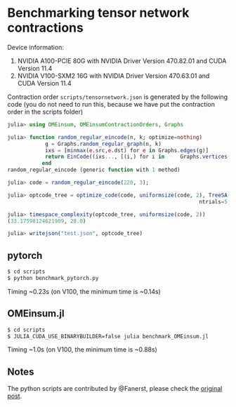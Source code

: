 # Benchmarking tensor network contractions

Device information:
1. NVIDIA A100-PCIE 80G with NVIDIA Driver Version 470.82.01 and CUDA Version 11.4
2. NVIDIA V100-SXM2 16G with NVIDIA Driver Version 470.63.01 and CUDA Version 11.4

Contraction order `scripts/tensornetwork.json` is generated by the following code (you do not need to run this, because we have put the contraction order in the scripts folder)
```julia
julia> using OMEinsum, OMEinsumContractionOrders, Graphs

julia> function random_regular_eincode(n, k; optimize=nothing)
            g = Graphs.random_regular_graph(n, k)
            ixs = [minmax(e.src,e.dst) for e in Graphs.edges(g)]
            return EinCode((ixs..., [(i,) for i in     Graphs.vertices(g)]...), ())
           end
random_regular_eincode (generic function with 1 method)

julia> code = random_regular_eincode(220, 3);

julia> optcode_tree = optimize_code(code, uniformsize(code, 2), TreeSA(sc_target=29, βs=0.1:0.1:20,
                                                             ntrials=5, niters=30, sc_weight=2.0));

julia> timespace_complexity(optcode_tree, uniformsize(code, 2))
(33.17598124621909, 28.0)

julia> writejson("test.json", optcode_tree)
```

## pytorch

```bash
$ cd scripts
$ python benchmark_pytorch.py
```

Timing ~0.23s (on V100, the minimum time is ~0.14s)

## OMEinsum.jl

```bash
$ cd scripts
$ JULIA_CUDA_USE_BINARYBUILDER=false julia benchmark_OMEinsum.jl
```

Timing ~1.0s (on V100, the minimum time is ~0.88s)


## Notes
The python scripts are contributed by @Fanerst, please check the [original post](https://github.com/under-Peter/OMEinsum.jl/issues/133#issuecomment-1003662057).
